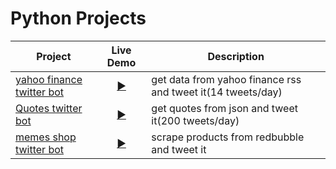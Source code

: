 # Python Projects

| Project | Live Demo | Description |
| --- | :---: | --- |
| [yahoo finance twitter bot](https://github.com/abdouhl/python-projects/tree/master/yahoo_finance_twitter_bot) | [:arrow_forward:](https://twitter.com/Yfinance_bot) | get data from yahoo finance rss and tweet it(14 tweets/day) | 
| [Quotes twitter bot](https://github.com/abdouhl/python-projects/tree/master/quotes_twiter_bot) | [:arrow_forward:](https://twitter.com/q_and_s_net) | get quotes from json and tweet it(200 tweets/day) | 
| [memes shop twitter bot](https://github.com/abdouhl/python-projects/tree/master/memes_shop_twitter_bot) | [:arrow_forward:](https://twitter.com/memess_sshop) | scrape products from redbubble and tweet it | 